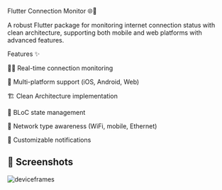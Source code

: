Flutter Connection Monitor 🌐📶

A robust Flutter package for monitoring internet connection status with clean architecture, supporting both mobile and web platforms with advanced features.

Features ✨

🕵️‍♂️ Real-time connection monitoring

📱 Multi-platform support (iOS, Android, Web)

🏗 Clean Architecture implementation

🧩 BLoC state management

📶 Network type awareness (WiFi, mobile, Ethernet)

🔔 Customizable notifications

## 📸 Screenshots  

![deviceframes](https://github.com/user-attachments/assets/bfe5c3ea-5bc9-4235-8f4b-e79d932675c9)



